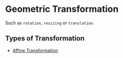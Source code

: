 # Geometric Transformation

Such as `rotation`, `resizing` or `translation`.

## Types of Transformation

- [Affine Transformation](affine_transformaion.md)
